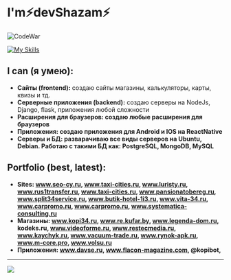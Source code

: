 <h1>I'm⚡devShazam⚡</h1>


![CodeWar](https://www.codewars.com/users/devshazam/badges/large)

[![My Skills](https://skillicons.dev/icons?i=js,ts,nextjs,react,webpack,redux,sentry,vscode,babel,git,bootstrap,nodejs,express,npm,postgres,prisma,redis,sass,tailwind,materialui,ubuntu,mongodb,sqlite,vercel,postman,powershell,sublime,figma,github,linux,pug,debian,css,firebase,gcp,supabase,cloudflare,aws,docker,nestjspy,flask,fastapi,django,arduino,laravel,raspberrypi,cypress,electron,jquery,tauri,selenium,nuxtjs,vue,vite)](https://skillicons.dev)

## I can (я умею):
- <b>Сайты (frontend):</b> создаю сайты магазины, калькуляторы, карты, квизы и тд.
- <b>Серверные приложения (backend):</b> создаю серверы на NodeJs, Django, flask, приложения любой сложности
- <b>Расширения для браузеров:<b> создаю любые расширения для браузеров
- <b>Приложения:<b> создаю приложения для Android и IOS на ReactNative
- <b>Серверы и БД:</b> разварачиваю все виды серверов на Ubuntu, Debian. Работаю с такими БД как: PostgreSQL, MongoDB, MySQL
  
## Portfolio (best, latest):
- <b>Sites:</b> www.seo-cy.ru, www.taxi-cities.ru, www.luristy.ru, www.rus1transfer.ru, www.taxi-cities.ru, www.pansionatobereg.ru, www.split34service.ru, www.butik-hotel-1i3.ru, www.vita-34.ru, www.carpromo.ru, www.carpromo.ru, www.systematica-consulting.ru
- <b>Магазины:</b> www.kopi34.ru, www.re.kufar.by, www.legenda-dom.ru, kodeks.ru, www.videoforme.ru, www.restecmedia.ru, www.kaychyk.ru, www.vacuum-trade.ru, www.rynok-apk.ru, www.m-core.pro, www.volsu.ru
- <b>Приложения:</b> www.davse.ru, www.flacon-magazine.com, @kopibot, 


---
[![](https://visitcount.itsvg.in/api?id=devshazam&icon=0&color=0)](https://visitcount.itsvg.in)

<!-- https://gprm.itsvg.in -->
<!-- https://skillicons.dev -->
